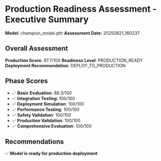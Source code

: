 # Production Readiness Assessment - Executive Summary

**Model**: champion_model.pth
**Assessment Date**: 20250821_160237

## Overall Assessment

**Production Score**: 97.7/100
**Readiness Level**: PRODUCTION_READY
**Deployment Recommendation**: DEPLOY_TO_PRODUCTION

## Phase Scores

- ✅ **Basic Evaluation**: 88.3/100
- ✅ **Integration Testing**: 100/100
- ✅ **Deployment Simulation**: 100/100
- ✅ **Performance Testing**: 100/100
- ✅ **Safety Validation**: 100/100
- ✅ **Production Validation**: 100/100
- ✅ **Comprehensive Evaluation**: 100/100

## Recommendations

✅ **Model is ready for production deployment**
